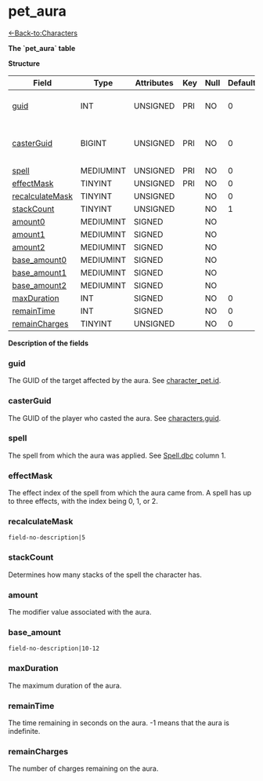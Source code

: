 # pet\_aura

[<-Back-to:Characters](database-characters.md)

**The \`pet\_aura\` table**

**Structure**

| Field                | Type      | Attributes | Key | Null | Default | Extra | Comment                       |
| -------------------- | --------- | ---------- | --- | ---- | ------- | ----- | ----------------------------- |
| [guid][1]            | INT       | UNSIGNED   | PRI | NO   | 0       |       | Global Unique Identifier      |
| [casterGuid][2]      | BIGINT    | UNSIGNED   | PRI | NO   | 0       |       | Full Global Unique Identifier |
| [spell][3]           | MEDIUMINT | UNSIGNED   | PRI | NO   | 0       |       |                               |
| [effectMask][4]      | TINYINT   | UNSIGNED   | PRI | NO   | 0       |       |                               |
| [recalculateMask][5] | TINYINT   | UNSIGNED   |     | NO   | 0       |       |                               |
| [stackCount][6]      | TINYINT   | UNSIGNED   |     | NO   | 1       |       |                               |
| [amount0][7]         | MEDIUMINT | SIGNED     |     | NO   |         |       |                               |
| [amount1][8]         | MEDIUMINT | SIGNED     |     | NO   |         |       |                               |
| [amount2][9]         | MEDIUMINT | SIGNED     |     | NO   |         |       |                               |
| [base_amount0][10]   | MEDIUMINT | SIGNED     |     | NO   |         |       |                               |
| [base_amount1][11]   | MEDIUMINT | SIGNED     |     | NO   |         |       |                               |
| [base_amount2][12]   | MEDIUMINT | SIGNED     |     | NO   |         |       |                               |
| [maxDuration][13]    | INT       | SIGNED     |     | NO   | 0       |       |                               |
| [remainTime][14]     | INT       | SIGNED     |     | NO   | 0       |       |                               |
| [remainCharges][15]  | TINYINT   | UNSIGNED   |     | NO   | 0       |       |                               |

[1]: #guid
[2]: #casterguid
[3]: #spell
[4]: #effectmask
[5]: #recalculatemask
[6]: #stackcount
[7]: #amount
[8]: #amount
[9]: #amount
[10]: #baseamount
[11]: #baseamount
[12]: #baseamount
[13]: #maxduration
[14]: #remaintime
[15]: #remaincharges

**Description of the fields**

### guid

The GUID of the target affected by the aura. See [character\_pet.id](character_pet#id).

### casterGuid

The GUID of the player who casted the aura. See [characters.guid](characters#guid).

### spell

The spell from which the aura was applied. See [Spell.dbc](spell) column 1.

### effectMask

The effect index of the spell from which the aura came from. A spell has up to three effects, with the index being 0, 1, or 2.

### recalculateMask

`field-no-description|5`

### stackCount

Determines how many stacks of the spell the character has.

### amount

The modifier value associated with the aura.

### base\_amount

`field-no-description|10-12`

### maxDuration

The maximum duration of the aura.

### remainTime

The time remaining in seconds on the aura. -1 means that the aura is indefinite.

### remainCharges

The number of charges remaining on the aura.
